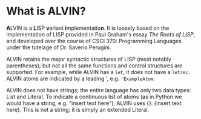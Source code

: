 # What is ALVIN?

**A**LVIN is a **L**ISP **v**ariant **i**mplementatio**n**. It is loosely based on the implementation of LISP provided in Paul Graham's essay *The Roots of LISP*, and developed over the course of CSCI 370: Programming Languages under the tutelage of Dr. Saverio Perugini.

ALVIN retains the major syntactic structures of LISP (most notably parentheses); but not all the same functions and control structures are supported. For example, while ALVIN has a `let`, it does not have a `letrec`. ALVIN atoms are indicated by a leading ', e.g. `'ExampleAtom`. 

ALVIN does not have strings; the entire language has only two data types: List and Literal. To indicate a continuous list of atoms (as in Python we would have a string, e.g. "insert text here"), ALVIN uses {}: {insert text here}. This is not a string; it is simply an extended Literal.
